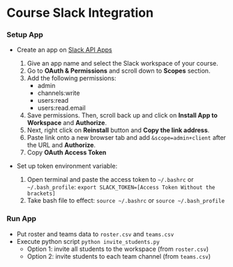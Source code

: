 # Course Slack Integration

### Setup App
- Create an app on [Slack API Apps](https://api.slack.com/apps)
	1. Give an app name and select the Slack workspace of your course.
	2. Go to **OAuth & Permissions** and scroll down to **Scopes** section.
	3. Add the following permissions:
		- admin
		- channels:write
		- users:read
		- users:read.email
	4. Save permissions. Then, scroll back up and click on **Install App to Workspace** and **Authorize**.
	5. Next, right click on **Reinstall** button and **Copy the link address**.
	6. Paste link onto a new browser tab and add `&scope=admin+client` after the URL and **Authorize**.
	5. Copy **OAuth Access Token**

- Set up token environment variable:
	1. Open terminal and paste the access token to `~/.bashrc` or `~/.bash_profile`:
		`export SLACK_TOKEN=[Access Token Without the brackets]`
	2. Take bash file to effect: `source ~/.bashrc` or `source ~/.bash_profile`

### Run App
- Put roster and teams data to `roster.csv` and `teams.csv`
- Execute python script `python invite_students.py`
	- Option 1: invite all students to the workspace (from `roster.csv`)
	- Option 2: invite students to each team channel (from `teams.csv`)

